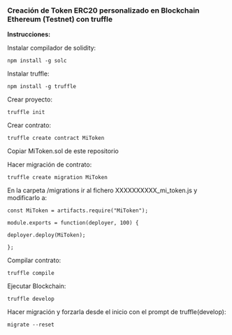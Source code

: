 ### Creación de Token ERC20 personalizado en Blockchain Ethereum (Testnet) con truffle

**Instrucciones:**



Instalar compilador de solidity:

`npm install -g solc`



Instalar truffle:

`npm install -g truffle`



Crear proyecto:

`truffle init`



Crear contrato:

`truffle create contract MiToken`



Copiar MiToken.sol de este repositorio



Hacer migración de contrato:

`truffle create migration MiToken`



En la carpeta /migrations ir al fichero XXXXXXXXXX_mi_token.js y modificarlo a:

`const MiToken = artifacts.require("MiToken");`

`module.exports = function(deployer, 100) {`

  `deployer.deploy(MiToken);`

`};`



Compilar contrato:

`truffle compile`



Ejecutar Blockchain:

`truffle develop`



Hacer migración y forzarla desde el inicio con el prompt de truffle(develop):

`migrate --reset`

